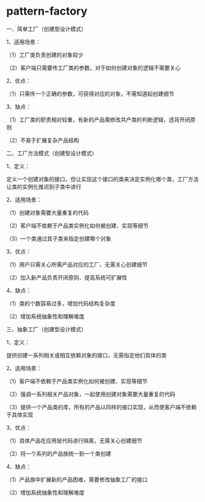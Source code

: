 # pattern-factory
一、简单工厂（创建型设计模式）

1、适用场景：

（1）工厂类负责创建的对象较少

（2）客户端只需要传工厂类的参数，对于如何创建对象的逻辑不需要关心

2、优点：

（1）只需传一个正确的参数，可获得对应的对象，不需知道起创建细节

3、缺点：

（1）工厂类的职责相对较重，有新的产品需修改共产类的判断逻辑，违背开闭原则

（2）不易于扩展复杂产品结构


二、工厂方法模式（创建型设计模式）

1、定义：

定义一个创建对象的接口，但让实现这个接口的类来决定实例化哪个类，工厂方法让类的实例化推迟到子类中进行

2、适用场景：

（1）创建对象需要大量重复的代码

（2）客户端不依赖于产品类实例化如何被创建、实现等细节

（3）一个类通过其子类来指定创建哪个对象

3、优点：

（1）用户只需关心所需产品对应的工厂、无需关心创建细节

（2）加入新产品负责开闭原则、提高系统可扩展性

4、缺点：

（1）类的个数容易过多，增加代码结构复杂度

（2）增加系统抽象性和理解难度


三、抽象工厂（创建型设计模式）

1、定义：

提供创建一系列相关或相互依赖对象的接口，无需指定他们具体的类

2、适用场景：

（1）客户端不依赖于产品类实例化如何被创建、实现等细节

（2）强调一系列相关产品对象，一起使用创建对象需要大量重复的代码

（3）提供一个产品类的库，所有的产品以同样的接口实现，从而使客户端不依赖于具体实现

3、优点：

（1）具体产品在应用层代码进行隔离，无需关心创建细节

（2）将一个系列的产品族统一到一个类创建

4、缺点：

（1）产品族中扩展新的产品困难，需要修改抽象工厂的接口

（2）增加系统抽象性和理解难度

